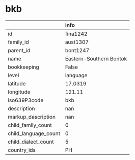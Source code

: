 # bkb
|                      | info                    |
|:---------------------|:------------------------|
| id                   | fina1242                |
| family_id            | aust1307                |
| parent_id            | bont1247                |
| name                 | Eastern-Southern Bontok |
| bookkeeping          | False                   |
| level                | language                |
| latitude             | 17.0319                 |
| longitude            | 121.11                  |
| iso639P3code         | bkb                     |
| description          | nan                     |
| markup_description   | nan                     |
| child_family_count   | 0                       |
| child_language_count | 0                       |
| child_dialect_count  | 5                       |
| country_ids          | PH                      |